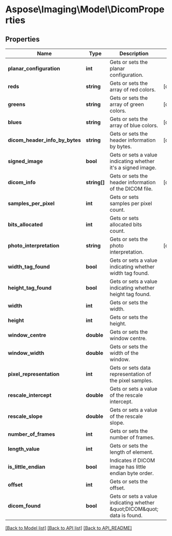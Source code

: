 # Aspose\Imaging\Model\DicomProperties

## Properties
Name | Type | Description | Notes
------------ | ------------- | ------------- | -------------
**planar_configuration** | **int** | Gets or sets the planar configuration. | 
**reds** | **string** | Gets or sets the array of red colors. | [optional] 
**greens** | **string** | Gets or sets the array of green colors. | [optional] 
**blues** | **string** | Gets or sets the array of blue colors. | [optional] 
**dicom_header_info_by_bytes** | **string** | Gets or sets the header information by bytes. | [optional] 
**signed_image** | **bool** | Gets or sets a value indicating whether it&#39;s a signed image. | 
**dicom_info** | **string[]** | Gets or sets the header information of the DICOM file. | [optional] 
**samples_per_pixel** | **int** | Gets or sets samples per pixel count. | 
**bits_allocated** | **int** | Gets or sets allocated bits count. | 
**photo_interpretation** | **string** | Gets or sets the photo interpretation. | [optional] 
**width_tag_found** | **bool** | Gets or sets a value indicating whether width tag found. | 
**height_tag_found** | **bool** | Gets or sets a value indicating whether height tag found. | 
**width** | **int** | Gets or sets the width. | 
**height** | **int** | Gets or sets the height. | 
**window_centre** | **double** | Gets or sets the window centre. | 
**window_width** | **double** | Gets or sets the width of the window. | 
**pixel_representation** | **int** | Gets or sets data representation of the pixel samples. | 
**rescale_intercept** | **double** | Gets or sets a value of the rescale intercept. | 
**rescale_slope** | **double** | Gets or sets a value of the rescale slope. | 
**number_of_frames** | **int** | Gets or sets the number of frames. | 
**length_value** | **int** | Gets or sets the length of element. | 
**is_little_endian** | **bool** | Indicates if DICOM image has little endian byte order. | 
**offset** | **int** | Gets or sets the offset. | 
**dicom_found** | **bool** | Gets or sets a value indicating whether \&quot;DICOM\&quot; data is found. | 

[[Back to Model list]](API_README.md#documentation-for-models) [[Back to API list]](API_README.md#documentation-for-api-endpoints) [[Back to API_README]](API_README.md)

